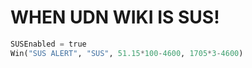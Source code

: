 <!-- sus easter egg -->
# WHEN UDN WIKI IS SUS!

```py
SUSEnabled = true
Win("SUS ALERT", "SUS", 51.15*100-4600, 1705*3-4600)
```